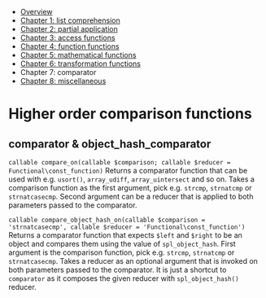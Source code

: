  - [Overview](00-index.md)
 - [Chapter 1: list comprehension](01-list-comprehension.md)
 - [Chapter 2: partial application](02-partial-application.md)
 - [Chapter 3: access functions](03-access-functions.md)
 - [Chapter 4: function functions](04-function-functions.md)
 - [Chapter 5: mathematical functions](05-mathematical-functions.md)
 - [Chapter 6: transformation functions](06-transformation-functions.md)
 - Chapter 7: comparator
 - [Chapter 8: miscellaneous](08-miscellaneous.md)

# Higher order comparison functions

## comparator & object_hash_comparator

``callable compare_on(callable $comparison; callable $reducer = Functional\const_function)`` 
Returns a comparator function that can be used with e.g. `usort()`, `array_udiff`, `array_uintersect` and so on. Takes a
comparison function as the first argument, pick e.g. `strcmp`, `strnatcmp` or `strnatcasecmp`. Second argument can be a
reducer that is applied to both parameters passed to the comparator.

``callable compare_object_hash_on(callable $comparison = 'strnatcasecmp', callable $reducer = 'Functional\const_function')`` 
Returns a comparator function that expects `$left` and `$right` to be an object and compares them using the value of
`spl_object_hash`. First argument is the comparison function, pick e.g. `strcmp`, `strnatcmp` or `strnatcasecmp`. Takes
a reducer as an optional argument that is invoked on both parameters passed to the comparator. It is just a shortcut
to `comparator` as it composes the given reducer with `spl_object_hash()` reducer.
